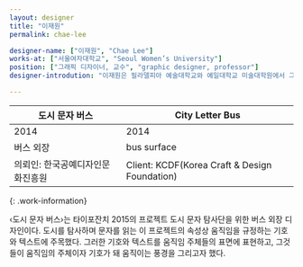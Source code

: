 ```yaml
---
layout: designer
title: "이재원"
permalink: chae-lee

designer-name: ["이재원", "Chae Lee"]
works-at: ["서울여자대학교", "Seoul Women’s University"]
position: ["그래픽 디자이너, 교수", "graphic designer, professor"]
designer-introdution: "이재원은 필라델피아 예술대학교와 예일대학교 미술대학원에서 그래픽디자인을 전공했다. 졸업 후 미니애폴리스 워커 아트센터에서 그래픽 디자이너로, S/O 프로젝트에서 아트 디렉터로 일했으며 현재 서울여자대학교 시각디자인학과 교수로 재직 중이다. 김진혜 갤러리(2008), 월간 윤종신(2017), 더 갤러리(2017)에서 개인전을 열었고, 타이포잔치 2011, 타이포잔치 2015, «그래픽 디자인, 2005~2015, 서울»(일민미술관, 2016) 등의 단체전에 참여했다."

---
```


| 도시 문자 버스 | City Letter Bus |
|----------------|----------------|
| 2014 | 2014 |
| 버스 외장 | bus surface |
| 의뢰인: 한국공예디자인문화진흥원 | Client: KCDF(Korea Craft & Design Foundation) |
{: .work-information}

‹도시 문자 버스›는 타이포잔치 2015의 프로젝트 도시 문자 탐사단을 위한 버스 외장 디자인이다. 도시를 탐사하며 문자를 읽는 이 프로젝트의 속성상 움직임을 규정하는 기호와 텍스트에 주목했다. 그러한 기호와 텍스트를 움직임 주체들의 표면에 표현하고, 그것들이 움직임의 주체이자 기호가 돼 움직이는 풍경을 그리고자 했다.
